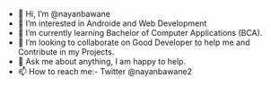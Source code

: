 - 👋 Hi, I’m @nayanbawane
- 👀 I’m interested in Androide and Web Development 
- 🌱 I’m currently learning  Bachelor of Computer Applications (BCA).
- 💞️ I’m looking to collaborate on Good Developer to help me and Contribute in my Projects.
- 💬 Ask me about anything, I am happy to help.
- 📫 How to reach me:- Twitter @nayanbawane2


<!---
nayanbawane/nayanbawane is a ✨ special ✨ repository because its `README.md` (this file) appears on your GitHub profile.
You can click the Preview link to take a look at your changes.
--->
